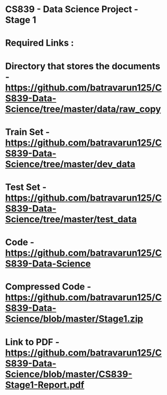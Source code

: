 # CS839 - Data Science Project - Stage 1

# Required Links : 
  # Directory that stores the documents - https://github.com/batravarun125/CS839-Data-Science/tree/master/data/raw_copy
  #  Train Set - https://github.com/batravarun125/CS839-Data-Science/tree/master/dev_data
  #  Test Set - https://github.com/batravarun125/CS839-Data-Science/tree/master/test_data
  #  Code - https://github.com/batravarun125/CS839-Data-Science
  #  Compressed Code - https://github.com/batravarun125/CS839-Data-Science/blob/master/Stage1.zip
  #  Link to PDF - https://github.com/batravarun125/CS839-Data-Science/blob/master/CS839-Stage1-Report.pdf
 
